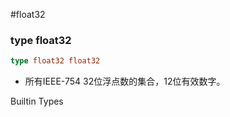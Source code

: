 #float32

### type float32
```go
type float32 float32
```

* 所有IEEE-754 32位浮点数的集合，12位有效数字。

Builtin Types
